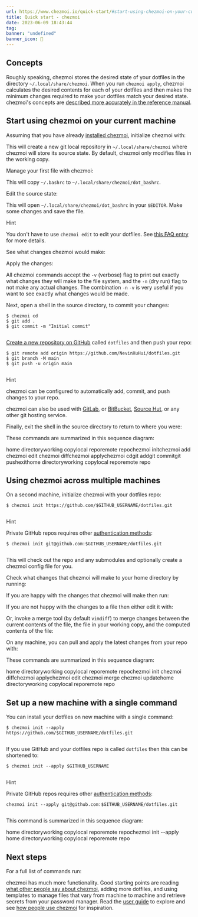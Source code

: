 ```yaml
---
url: https://www.chezmoi.io/quick-start/#start-using-chezmoi-on-your-current-machine
title: Quick start - chezmoi
date: 2023-06-09 18:43:44
tag: 
banner: "undefined"
banner_icon: 🔖
---
```

## Concepts

Roughly speaking, chezmoi stores the desired state of your dotfiles in the directory `~/.local/share/chezmoi`. When you run `chezmoi apply`, chezmoi calculates the desired contents for each of your dotfiles and then makes the minimum changes required to make your dotfiles match your desired state. chezmoi's concepts are [described more accurately in the reference manual](https://www.chezmoi.io/reference/concepts/).

## Start using chezmoi on your current machine

Assuming that you have already [installed chezmoi](https://www.chezmoi.io/install/), initialize chezmoi with:

This will create a new git local repository in `~/.local/share/chezmoi` where chezmoi will store its source state. By default, chezmoi only modifies files in the working copy.

Manage your first file with chezmoi:

This will copy `~/.bashrc` to `~/.local/share/chezmoi/dot_bashrc`.

Edit the source state:

This will open `~/.local/share/chezmoi/dot_bashrc` in your `$EDITOR`. Make some changes and save the file.

Hint

You don't have to use `chezmoi edit` to edit your dotfiles. See [this FAQ entry](https://www.chezmoi.io/user-guide/frequently-asked-questions/usage/#how-do-i-edit-my-dotfiles-with-chezmoi) for more details.

See what changes chezmoi would make:

Apply the changes:

All chezmoi commands accept the `-v` (verbose) flag to print out exactly what changes they will make to the file system, and the `-n` (dry run) flag to not make any actual changes. The combination `-n` `-v` is very useful if you want to see exactly what changes would be made.

Next, open a shell in the source directory, to commit your changes:

```
$ chezmoi cd
$ git add .
$ git commit -m "Initial commit"


```

[Create a new repository on GitHub](https://github.com/new) called `dotfiles` and then push your repo:

```
$ git remote add origin https://github.com/NevinXuHui/dotfiles.git
$ git branch -M main
$ git push -u origin main


```

Hint

chezmoi can be configured to automatically add, commit, and push changes to your repo.

chezmoi can also be used with [GitLab](https://gitlab.com/), or [BitBucket](https://bitbucket.org/), [Source Hut](https://sr.ht/), or any other git hosting service.

Finally, exit the shell in the source directory to return to where you were:

These commands are summarized in this sequence diagram:

home directoryworking copylocal reporemote repochezmoi initchezmoi add <file>chezmoi edit <file>chezmoi diffchezmoi applychezmoi cdgit addgit commitgit pushexithome directoryworking copylocal reporemote repo

## Using chezmoi across multiple machines

On a second machine, initialize chezmoi with your dotfiles repo:

```
$ chezmoi init https://github.com/$GITHUB_USERNAME/dotfiles.git


```

Hint

Private GitHub repos requires other [authentication methods](https://docs.github.com/en/get-started/getting-started-with-git/about-remote-repositories#cloning-with-https-urls):

```
$ chezmoi init git@github.com:$GITHUB_USERNAME/dotfiles.git


```

This will check out the repo and any submodules and optionally create a chezmoi config file for you.

Check what changes that chezmoi will make to your home directory by running:

If you are happy with the changes that chezmoi will make then run:

If you are not happy with the changes to a file then either edit it with:

Or, invoke a merge tool (by default `vimdiff`) to merge changes between the current contents of the file, the file in your working copy, and the computed contents of the file:

On any machine, you can pull and apply the latest changes from your repo with:

These commands are summarized in this sequence diagram:

home directoryworking copylocal reporemote repochezmoi init <repo>chezmoi diffchezmoi applychezmoi edit <file>chezmoi merge <file>chezmoi updatehome directoryworking copylocal reporemote repo

## Set up a new machine with a single command

You can install your dotfiles on new machine with a single command:

```
$ chezmoi init --apply https://github.com/$GITHUB_USERNAME/dotfiles.git


```

If you use GitHub and your dotfiles repo is called `dotfiles` then this can be shortened to:

```
$ chezmoi init --apply $GITHUB_USERNAME


```

Hint

Private GitHub repos requires other [authentication methods](https://docs.github.com/en/get-started/getting-started-with-git/about-remote-repositories#cloning-with-https-urls):

```
chezmoi init --apply git@github.com:$GITHUB_USERNAME/dotfiles.git


```

This command is summarized in this sequence diagram:

home directoryworking copylocal reporemote repochezmoi init --apply <repo>home directoryworking copylocal reporemote repo

## Next steps

For a full list of commands run:

chezmoi has much more functionality. Good starting points are reading [what other people say about chezmoi](https://www.chezmoi.io/links/articles/), adding more dotfiles, and using templates to manage files that vary from machine to machine and retrieve secrets from your password manager. Read the [user guide](https://www.chezmoi.io/user-guide/setup/) to explore and see [how people use chezmoi](https://www.chezmoi.io/links/dotfile-repos/) for inspiration.